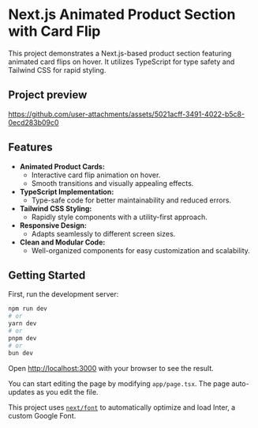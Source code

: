 # Next.js Animated Product Section with Card Flip

This project demonstrates a Next.js-based product section featuring animated card flips on hover. It utilizes TypeScript for type safety and Tailwind CSS for rapid styling.

## Project preview

https://github.com/user-attachments/assets/5021acff-3491-4022-b5c8-0ecd283b09c0

## Features

* **Animated Product Cards:**
    * Interactive card flip animation on hover.
    * Smooth transitions and visually appealing effects.
* **TypeScript Implementation:**
    * Type-safe code for better maintainability and reduced errors.
* **Tailwind CSS Styling:**
    * Rapidly style components with a utility-first approach.
* **Responsive Design:**
    * Adapts seamlessly to different screen sizes.
* **Clean and Modular Code:**
    * Well-organized components for easy customization and scalability.

## Getting Started

First, run the development server:

```bash
npm run dev
# or
yarn dev
# or
pnpm dev
# or
bun dev
```

Open [http://localhost:3000](http://localhost:3000) with your browser to see the result.

You can start editing the page by modifying `app/page.tsx`. The page auto-updates as you edit the file.

This project uses [`next/font`](https://nextjs.org/docs/basic-features/font-optimization) to automatically optimize and load Inter, a custom Google Font.
